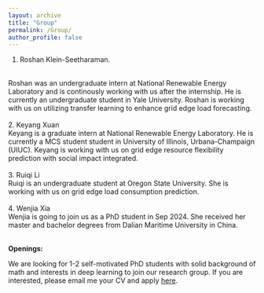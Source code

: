 ```yaml
---
layout: archive
title: "Group"
permalink: /Group/
author_profile: false
---
```



1. Roshan Klein-Seetharaman.
<br>
Roshan was an undergraduate intern at National Renewable Energy Laboratory and is continously working with us after the internship.  He is currently an undergraduate student in Yale University. Roshan is working with us on utilizing transfer learning to enhance grid edge load forecasting. 
<br>
<br>
2. Keyang Xuan
 <br>
Keyang is a graduate intern at National Renewable Energy Laboratory. He is currently a MCS student student in University of Illinois, Urbana-Champaign (UIUC). Keyang is working with us on grid edge resource flexibility prediction with social impact integrated. 
<br>
<br>
3. Ruiqi Li 
 <br>
Ruiqi is an undergraduate student at Oregon State University. She is working with us on grid edge load consumption prediction. 
<br>
<br>
4. Wenjia Xia
 <br>
Wenjia is going to join us as a PhD student in Sep 2024. She received her master and bachelor degrees from Dalian Maritime University in China. 
<br>
<br>


**Openings:**

We are looking for 1-2 self-motivated PhD students with solid background of math and interests in deep learning to join our research group. If you are interested, please email me your CV and apply <a href="https://gradschool.oregonstate.edu/admissions">here</a>. 
